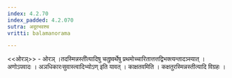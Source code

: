 ```yaml
---
index: 4.2.70
index_padded: 4.2.070
sutra: अदूरभवश्च
vritti: balamanorama

---
```

<<ओरञ्>> - ओरञ् ।तदस्मिन्नस्ती॑त्यादिषु चतुष्र्वर्थेषु प्रथमोच्चारितात्तत्तद्विभक्त्यन्तादञ्स्यात् । अणोऽपवादः । अञधिकारःसुवास्त्वादिभ्योऽण् इति यावत् । काक्षतवमिति । कक्षतुरस्मिन्नस्तीत्यादि विग्रहः । 